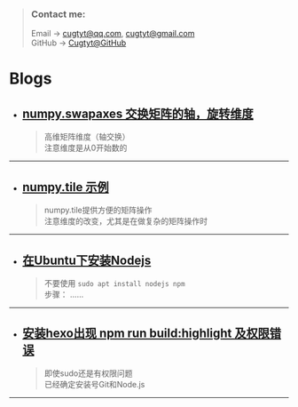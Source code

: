 > ### Contact me:  
> Email -> <cugtyt@qq.com>, <cugtyt@gmail.com>  
> GitHub -> [Cugtyt@GitHub](https://github.com/Cugtyt)

# **Blogs**

- ## [**numpy.swapaxes 交换矩阵的轴，旋转维度**](https://cugtyt.github.io/blog/201710281314)
    > 高维矩阵维度（轴交换）   
    > 注意维度是从0开始数的

---

- ## [**numpy.tile 示例**](https://cugtyt.github.io/blog/201710281230)
    > numpy.tile提供方便的矩阵操作   
    > 注意维度的改变，尤其是在做复杂的矩阵操作时

---

- ## [**在Ubuntu下安装Nodejs**](https://cugtyt.github.io/blog/201710251850)
    > 不要使用 ```sudo apt install nodejs npm```   
    > 步骤： ......
    
---

- ## [**安装hexo出现 npm run build:highlight 及权限错误**](https://cugtyt.github.io/blog/201710251851)
    > 即使sudo还是有权限问题  
    > 已经确定安装号Git和Node.js

---
